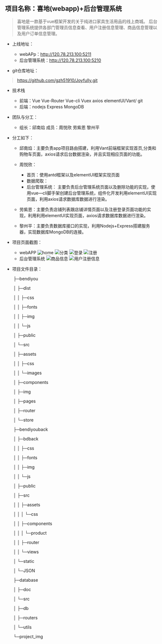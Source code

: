 ## 项目名称：喜地(webapp)+后台管理系统
>喜地是一款基于vue框架开发的关于纯进口家具生活用品的线上商城。
>后台管理系统提供各部门管理员信息查看、用户注册信息管理、商品信息管理以及用户订单信息管理。

* 上线地址：
    * webAPp：http://120.78.213.100:5211
    * 后台管理系统：http://120.78.213.100:5210

* git仓库地址：
>https://github.com/gzh51910/Joyfully.git

* 技术栈

    * 前端：Vue Vue-Router Vue-cli Vuex axios elementUI/Vant/ git
    * 后端：nodejs Express MongoDB

* 团队与分工：

    * 组长：邱南焰 成员：周悦欣 劳紫恩 黎州平

* 分工如下：

    * 邱南焰：主要负责app项目路由搭建，利用Vant前端框架实现首页,分类和购物车页面，axios请求后台数据渲染，并且实现相应页面的功能。

    * 周悦欣：
        * 首页：使用antd框架以及elementUI框架实现页面
        * 数据爬取：
        * 后台管理系统：
    主要负责后台管理系统页面以及删除功能的实现，使用vue—cli脚手架创建后台管理系统，组件化开发利用elementUI实现页面，利用axios请求数据库数据进行渲染。

    * 劳紫恩：主要负责店铺列表跟店铺详情页面以及注册登录页面功能的实现，利用利用elementUI实现页面，axios请求数据库数据进行渲染。

    * 黎州平：主要负责数据库接口的实现，利用Nodejs+Express搭建服务器，实现数据库MongoDB的连接。

* 项目页面截图：

    * webAPP
    ![home](https://github.com/gzh51907/bdyou/blob/master/project_img/home.png)
    ![分类](https://github.com/gzh51907/bdyou/blob/master/project_img/clasify.png)
    ![登录](https://github.com/gzh51907/bdyou/blob/master/project_img/login.png)
    ![注册](https://github.com/gzh51907/bdyou/blob/master/project_img/reg.png)
    * 后台管理系统
   ![商品信息](https://github.com/gzh51907/bdyou/blob/master/project_img/%E5%95%86%E5%93%81%E4%BF%A1%E6%81%AF.png)
   ![用户注册信息](https://github.com/gzh51907/bdyou/blob/master/project_img/%E7%94%A8%E6%88%B7%E6%B3%A8%E5%86%8C%E4%BF%A1%E6%81%AF.png)
* 项目文件目录：

    ​    ├─bendiyou

    ​    │  ├─dist

    ​    │  │  ├─css

    ​    │  │  ├─fonts

    ​    │  │  ├─img

    ​    │  │  └─js

    ​    │  ├─public

    ​    │  └─src

    ​    │      ├─assets

    ​    │      │  ├─css

    ​    │      │  └─images

    ​    │      ├─components

    ​    │      ├─img

    ​    │      ├─pages

    ​    │      ├─router

    ​    │      └─store

    ​    ├─bendiyouback

    ​    │  ├─bdback

    ​    │  │  ├─css

    ​    │  │  ├─fonts

    ​    │  │  ├─img

    ​    │  │  └─js

    ​    │  ├─public

    ​    │  ├─src

    ​    │  │  ├─assets

    ​    │  │  │  └─css

    ​    │  │  ├─components

    ​    │  │  │  └─product

    ​    │  │  ├─router

    ​    │  │  └─views

    ​    │  └─static

    ​    │      └─JSON

    ​    ├─database

    ​    │  ├─doc

    ​    │  └─src

    ​    │      ├─db

    ​    │      ├─routers

    ​    │      └─utils

    ​    └─project_img
